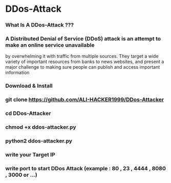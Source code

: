 # DDos-Attack 
### What Is A DDos-Attack ???

### A Distributed Denial of Service (DDoS) attack is an attempt to make an online service unavailable 
by overwhelming it with traffic from multiple sources. They target a wide variety of important resources
from banks to news websites, and present a major challenge to making sure people can publish and access important information

### Download & Install

### git clone https://github.com/ALI-HACKER1999/DDos-Attacker

### cd DDos-Attacker

### chmod +x ddos-attacker.py

### python2 ddos-attacker.py

### write your Target IP

### write  port to start DDos Attack (example : 80 , 23 , 4444 , 8080 , 3000 or ...)
